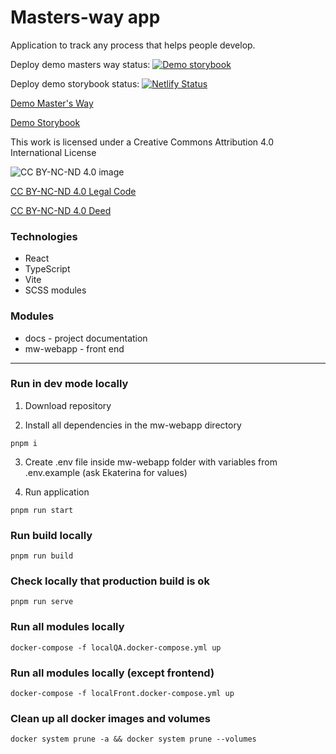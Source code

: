 # Masters-way app

Application to track any process that helps people develop.

Deploy demo masters way status:
[![Demo storybook](https://api.netlify.com/api/v1/badges/fba15c04-f28a-4a13-9430-087d9a76ab84/deploy-status)](https://app.netlify.com/sites/mastersway/deploys)

Deploy demo storybook status:
[![Netlify Status](https://api.netlify.com/api/v1/badges/004b24b2-f693-4ee8-8321-7a9c1a086261/deploy-status)](https://app.netlify.com/sites/mastersways-storybook/deploys)

[Demo Master's Way](https://mastersway.netlify.app/)

[Demo Storybook](https://mastersways-storybook.netlify.app/)

This work is licensed under a Creative Commons Attribution 4.0 International License

![CC BY-NC-ND 4.0 image](https://mirrors.creativecommons.org/presskit/buttons/88x31/svg/by-nc-nd.svg)

[CC BY-NC-ND 4.0 Legal Code](https://creativecommons.org/licenses/by-nc-nd/4.0/legalcode.en)

[CC BY-NC-ND 4.0 Deed](https://creativecommons.org/licenses/by-nc-nd/4.0/)

### Technologies

- React
- TypeScript
- Vite
- SCSS modules

### Modules

- docs - project documentation
- mw-webapp - front end

---

### Run in dev mode locally

1. Download repository

2. Install all dependencies in the mw-webapp directory

`pnpm i`

3. Create .env file inside mw-webapp folder with variables from .env.example (ask Ekaterina for values)

4. Run application

`pnpm run start`

### Run build locally

`pnpm run build`

### Check locally that production build is ok

`pnpm run serve`

### Run all modules locally

`docker-compose -f localQA.docker-compose.yml up`

### Run all modules locally (except frontend)

`docker-compose -f localFront.docker-compose.yml up`

### Clean up all docker images and volumes

`docker system prune -a && docker system prune --volumes`
